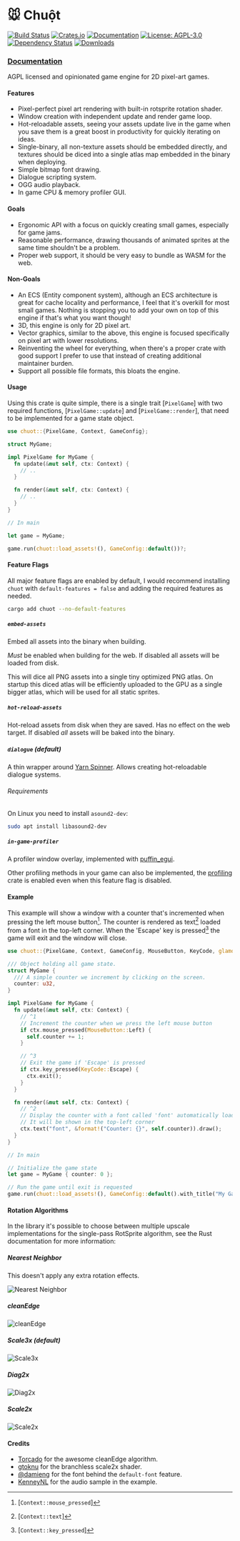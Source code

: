 # 🐭 Chuột

[![Build Status](https://github.com/tversteeg/chuot/workflows/CI/badge.svg)](https://github.com/tversteeg/chuot/actions?workflow=CI)
[![Crates.io](https://img.shields.io/crates/v/chuot.svg)](https://crates.io/crates/chuot)
[![Documentation](https://docs.rs/chuot/badge.svg)](https://docs.rs/chuot)
[![License: AGPL-3.0](https://img.shields.io/crates/l/chuot.svg)](#license)
[![Dependency Status](https://deps.rs/repo/github/tversteeg/chuot/status.svg)](https://deps.rs/repo/github/tversteeg/chuot)
[![Downloads](https://img.shields.io/crates/d/chuot.svg)](#downloads)

### [Documentation](https://docs.rs/chuot/)

<!-- cargo-rdme start -->

AGPL licensed and opinionated game engine for 2D pixel-art games.

#### Features

- Pixel-perfect pixel art rendering with built-in rotsprite rotation shader.
- Window creation with independent update and render game loop.
- Hot-reloadable assets, seeing your assets update live in the game when you save them is a great boost in productivity for quickly iterating on ideas.
- Single-binary, all non-texture assets should be embedded directly, and textures should be diced into a single atlas map embedded in the binary when deploying.
- Simple bitmap font drawing.
- Dialogue scripting system.
- OGG audio playback.
- In game CPU & memory profiler GUI.

#### Goals

- Ergonomic API with a focus on quickly creating small games, especially for game jams.
- Reasonable performance, drawing thousands of animated sprites at the same time shouldn't be a problem.
- Proper web support, it should be very easy to bundle as WASM for the web.

#### Non-Goals

- An ECS (Entity component system), although an ECS architecture is great for cache locality and performance, I feel that it's overkill for most small games. Nothing is stopping you to add your own on top of this engine if that's what you want though!
- 3D, this engine is only for 2D pixel art.
- Vector graphics, similar to the above, this engine is focused specifically on pixel art with lower resolutions.
- Reinventing the wheel for everything, when there's a proper crate with good support I prefer to use that instead of creating additional maintainer burden.
- Support all possible file formats, this bloats the engine.

#### Usage

Using this crate is quite simple, there is a single trait [`PixelGame`] with two required functions, [`PixelGame::update`] and [`PixelGame::render`], that need to be implemented for a game state object.

```rust
use chuot::{PixelGame, Context, GameConfig};

struct MyGame;

impl PixelGame for MyGame {
  fn update(&mut self, ctx: Context) {
    // ..
  }

  fn render(&mut self, ctx: Context) {
    // ..
  }
}

// In main

let game = MyGame;

game.run(chuot::load_assets!(), GameConfig::default())?;
```

#### Feature Flags

All major feature flags are enabled by default, I would recommend installing `chuot` with `default-features = false` and adding the required features as needed.

```sh
cargo add chuot --no-default-features
```

##### `embed-assets`

Embed all assets into the binary when building.

_Must_ be enabled when building for the web.
If disabled all assets will be loaded from disk.

This will dice all PNG assets into a single tiny optimized PNG atlas.
On startup this diced atlas will be efficiently uploaded to the GPU as a single bigger atlas, which will be used for all static sprites.

##### `hot-reload-assets`

Hot-reload assets from disk when they are saved.
Has no effect on the web target.
If disabled _all_ assets will be baked into the binary.

##### `dialogue` (default)

A thin wrapper around [Yarn Spinner](https://www.yarnspinner.dev/).
Allows creating hot-reloadable dialogue systems.

###### Requirements

On Linux you need to install `asound2-dev`:

```sh
sudo apt install libasound2-dev
```

##### `in-game-profiler`

A profiler window overlay, implemented with [puffin_egui](https://docs.rs/puffin_egui/latest/puffin_egui/).

Other profiling methods in your game can also be implemented, the [profiling](https://docs.rs/profiling/latest/profiling/) crate is enabled even when this feature flag is disabled.

#### Example

This example will show a window with a counter that's incremented when pressing the left mouse button[^left-mouse].
The counter is rendered as text[^text] loaded from a font in the top-left corner.
When the 'Escape' key is pressed[^escape-key] the game will exit and the window will close.

```rust
use chuot::{PixelGame, Context, GameConfig, MouseButton, KeyCode, glamour::Vector2};

/// Object holding all game state.
struct MyGame {
  /// A simple counter we increment by clicking on the screen.
  counter: u32,
}

impl PixelGame for MyGame {
  fn update(&mut self, ctx: Context) {
    // ^1
    // Increment the counter when we press the left mouse button
    if ctx.mouse_pressed(MouseButton::Left) {
      self.counter += 1;
    }

    // ^3
    // Exit the game if 'Escape' is pressed
    if ctx.key_pressed(KeyCode::Escape) {
      ctx.exit();
    }
  }

  fn render(&mut self, ctx: Context) {
    // ^2
    // Display the counter with a font called 'font' automatically loaded from the `assets/` directory
    // It will be shown in the top-left corner
    ctx.text("font", &format!("Counter: {}", self.counter)).draw();
  }
}

// In main

// Initialize the game state
let game = MyGame { counter: 0 };

// Run the game until exit is requested
game.run(chuot::load_assets!(), GameConfig::default().with_title("My Game"))?;
```

[^left-mouse]: [`Context::mouse_pressed`]
[^text]: [`Context::text`]
[^escape-key]: [`Context::key_pressed`]

<!-- cargo-rdme end -->

#### Rotation Algorithms

In the library it's possible to choose between multiple upscale implementations for the single-pass RotSprite algorithm, see the Rust documentation for more information:

##### Nearest Neighbor

This doesn't apply any extra rotation effects.

![Nearest Neighbor](./img/nearestneighbor.png)

##### cleanEdge

![cleanEdge](./img/cleanedge.png)

##### Scale3x (default)

![Scale3x](./img/scale3x.png)

##### Diag2x

![Diag2x](./img/diag2x.png)

##### Scale2x

![Scale2x](./img/scale2x.png)

#### Credits

- [Torcado](https://torcado.com/cleanEdge/) for the awesome cleanEdge algorithm.
- [gtoknu](https://www.shadertoy.com/view/4l2SRz) for the branchless scale2x shader.
- [@damieng](https://damieng.com/typography/zx-origins/beachball/) for the font behind the `default-font` feature.
- [KenneyNL](https://kenney.nl/assets/ui-audio) for the audio sample in the example.
